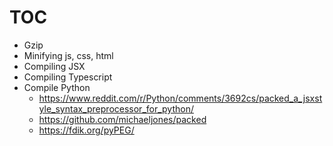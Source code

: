 # TOC

- Gzip
- Minifying js, css, html
- Compiling JSX
- Compiling Typescript
- Compile Python
  - https://www.reddit.com/r/Python/comments/3692cs/packed_a_jsxstyle_syntax_preprocessor_for_python/
  - https://github.com/michaeljones/packed
  - https://fdik.org/pyPEG/
